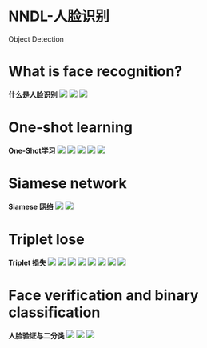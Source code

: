 # NNDL-人脸识别


Object Detection
<!--more-->

# What is face recognition?
**什么是人脸识别**
<img loading="lazy" src="https://tronwei-1254020584.cos.ap-beijing.myqcloud.com/NNDL/19/-1_.png">
<img loading="lazy" src="https://tronwei-1254020584.cos.ap-beijing.myqcloud.com/NNDL/19/0_.png">
<img loading="lazy" src="https://tronwei-1254020584.cos.ap-beijing.myqcloud.com/NNDL/19/1_.png">


# One-shot learning
**One-Shot学习**
<img loading="lazy" src="https://tronwei-1254020584.cos.ap-beijing.myqcloud.com/NNDL/19/2_.png">
<img loading="lazy" src="https://tronwei-1254020584.cos.ap-beijing.myqcloud.com/NNDL/19/3_.png">
<img loading="lazy" src="https://tronwei-1254020584.cos.ap-beijing.myqcloud.com/NNDL/19/4_.png">
<img loading="lazy" src="https://tronwei-1254020584.cos.ap-beijing.myqcloud.com/NNDL/19/5_.png">
<img loading="lazy" src="https://tronwei-1254020584.cos.ap-beijing.myqcloud.com/NNDL/19/6_.png">

# Siamese network
**Siamese 网络**
<img loading="lazy" src="https://tronwei-1254020584.cos.ap-beijing.myqcloud.com/NNDL/19/7_.png">
<img loading="lazy" src="https://tronwei-1254020584.cos.ap-beijing.myqcloud.com/NNDL/19/8_.png">

# Triplet lose
**Triplet 损失**
<img loading="lazy" src="https://tronwei-1254020584.cos.ap-beijing.myqcloud.com/NNDL/19/9_.png">
<img loading="lazy" src="https://tronwei-1254020584.cos.ap-beijing.myqcloud.com/NNDL/19/10_.png">
<img loading="lazy" src="https://tronwei-1254020584.cos.ap-beijing.myqcloud.com/NNDL/19/11_.png">
<img loading="lazy" src="https://tronwei-1254020584.cos.ap-beijing.myqcloud.com/NNDL/19/12_.png">
<img loading="lazy" src="https://tronwei-1254020584.cos.ap-beijing.myqcloud.com/NNDL/19/13_.png">
<img loading="lazy" src="https://tronwei-1254020584.cos.ap-beijing.myqcloud.com/NNDL/19/14_.png">
<img loading="lazy" src="https://tronwei-1254020584.cos.ap-beijing.myqcloud.com/NNDL/19/15_.png">
<img loading="lazy" src="https://tronwei-1254020584.cos.ap-beijing.myqcloud.com/NNDL/19/16_.png">

# Face verification and binary classification
**人脸验证与二分类**
<img loading="lazy" src="https://tronwei-1254020584.cos.ap-beijing.myqcloud.com/NNDL/19/17_.png">
<img loading="lazy" src="https://tronwei-1254020584.cos.ap-beijing.myqcloud.com/NNDL/19/18_.png">
<img loading="lazy" src="https://tronwei-1254020584.cos.ap-beijing.myqcloud.com/NNDL/19/19_.png">

